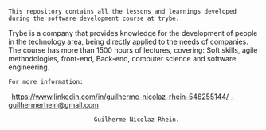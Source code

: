 	This repository contains all the lessons and learnings developed during the software development course at trybe. 

Trybe is a company that provides knowledge for the development of people in the technology area, being directly applied to the needs of companies. The course has more than 1500 hours of lectures, covering: Soft skills, agile methodologies, front-end, Back-end, computer science and software engineering.



	For more information:

-https://www.linkedin.com/in/guilherme-nicolaz-rhein-548255144/
-guilhermerhein@gmail.com



							Guilherme Nicolaz Rhein.
